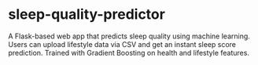 # sleep-quality-predictor
A Flask-based web app that predicts sleep quality using machine learning. Users can upload lifestyle data via CSV and get an instant sleep score prediction. Trained with Gradient Boosting on health and lifestyle features.

